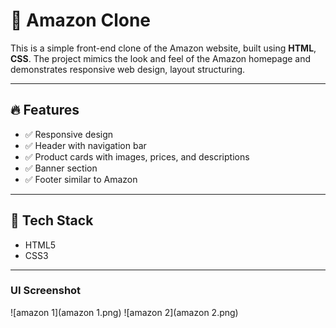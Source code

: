 # 🛒 Amazon Clone

This is a simple front-end clone of the Amazon website, built using **HTML**, **CSS**. The project mimics the look and feel of the Amazon homepage and demonstrates responsive web design, layout structuring.

---

## 🔥 Features

- ✅ Responsive design
- ✅ Header with navigation bar
- ✅ Product cards with images, prices, and descriptions
- ✅ Banner section
- ✅ Footer similar to Amazon

---

## 🧰 Tech Stack

- HTML5
- CSS3
  
---
###  UI Screenshot

![amazon 1](amazon 1.png)
![amazon 2](amazon 2.png)



